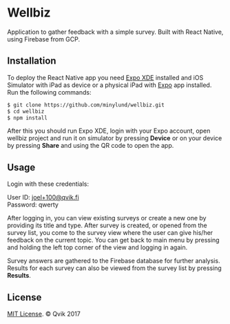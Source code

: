 # Wellbiz
Application to gather feedback with a simple survey.
Built with React Native, using Firebase from GCP.

## Installation

To deploy the React Native app you need [Expo XDE](https://expo.io) installed and iOS Simulator with iPad as device or a physical iPad with [Expo](https://expo.io) app installed. Run the following commands:

```sh
$ git clone https://github.com/minylund/wellbiz.git
$ cd wellbiz
$ npm install
```
After this you should run Expo XDE, login with your Expo account, open wellbiz project and run it on simulator by pressing **Device** or on your device by pressing **Share** and using the QR code to open the app.

## Usage

Login with these credentials:

User ID: joel+100@qvik.fi  
Password: qwerty

After logging in, you can view existing surveys or create a new one by providing its title and type. After survey is created, or opened from the survey list, you come to the survey view where the user can give his/her feedback on the current topic. You can get back to main menu by pressing and holding the left top corner of the view and logging in again.

Survey answers are gathered to the Firebase database for further analysis. Results for each survey can also be viewed from the survey list by pressing **Results**. 

## License

[MIT License](http://opensource.org/licenses/mit-license.html). © Qvik 2017